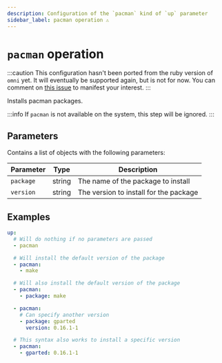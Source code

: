 ```yaml
---
description: Configuration of the `pacman` kind of `up` parameter
sidebar_label: pacman operation ⚠
---
```


# `pacman` operation

:::caution
This configuration hasn't been ported from the ruby version of `omni` yet.
It will eventually be supported again, but is not for now.
You can comment on [this issue](https://github.com/XaF/omni/issues/203) to manifest your interest.
:::

Installs pacman packages.

:::info
If `pacman` is not available on the system, this step will be ignored.
:::

## Parameters

Contains a list of objects with the following parameters:

| Parameter        | Type      | Description                                           |
|------------------|-----------|-------------------------------------------------------|
| `package` | string | The name of the package to install |
| `version` | string | The version to install for the package |

## Examples

```yaml
up:
  # Will do nothing if no parameters are passed
  - pacman

  # Will install the default version of the package
  - pacman:
    - make

  # Will also install the default version of the package
  - pacman:
    - package: make

  - pacman:
    # Can specify another version
    - package: gparted
      version: 0.16.1-1

  # This syntax also works to install a specific version
  - pacman:
    - gparted: 0.16.1-1
```

